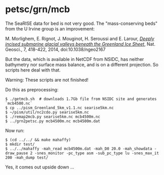 petsc/grn/mcb
=============

The SeaRISE data for bed is not very good.  The "mass-conserving beds" from
the U Irvine group is an improvement:

M. Morlighem, E. Rignot, J. Mouginot, H. Seroussi and E. Larour,
[_Deeply incised submarine glacial valleys beneath the Greenland Ice Sheet_](http://www.nature.com/ngeo/journal/vaop/ncurrent/full/ngeo2167.html),
Nat. Geosci., 7, 418-422, 2014, doi:10.1038/ngeo2167

But the data, which is available in NetCDF from NSIDC, has neither bathymetry
nor surface mass balance, and is on a different projection.  So scripts here
deal with that.

Warning: These scripts are not finished!

Do this as preprocessing:

    $ ./getmcb.sh  # downloads 1.7Gb file from NSIDC site and generates `mcb4500.nc`
    $ cp ../pism_Greenland_5km_v1.1.nc searise5km.nc
    $ ~/pism/util/nc2cdo.py searise5km.nc
    $ ./remap2mcb.py searise5km.nc mcb4500m.nc
    $ ../grn2petsc.py mcb4500m.nc mcb4500m.dat

Now run:

    $ (cd ../../ && make mahaffy)
    $ mkdir test/
    $ ../../mahaffy -mah_read mcb4500m.dat -mah_D0 20.0 -mah_showdata -draw_pause 2 -snes_monitor -pc_type asm -sub_pc_type lu -snes_max_it 200 -mah_dump test/

Yes, it comes out upside down ...

